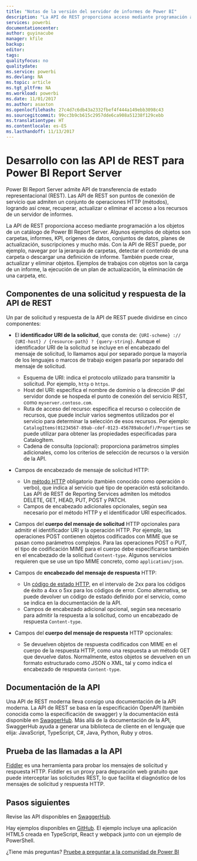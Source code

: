 ```yaml
---
title: "Notas de la versión del servidor de informes de Power BI"
description: "La API de REST proporciona acceso mediante programación a los objetos de un catálogo de Power BI Report Server."
services: powerbi
documentationcenter: 
author: guyinacube
manager: kfile
backup: 
editor: 
tags: 
qualityfocus: no
qualitydate: 
ms.service: powerbi
ms.devlang: NA
ms.topic: article
ms.tgt_pltfrm: NA
ms.workload: powerbi
ms.date: 11/01/2017
ms.author: asaxton
ms.openlocfilehash: 27c4d7c6db43a2332fbef4f444a149ebb3098c43
ms.sourcegitcommit: 99cc3b9cb615c2957dde6ca908a51238f129cebb
ms.translationtype: HT
ms.contentlocale: es-ES
ms.lasthandoff: 11/13/2017
---
```

# <a name="develop-with-the-rest-apis-for-power-bi-report-server"></a>Desarrollo con las API de REST para Power BI Report Server
Power BI Report Server admite API de transferencia de estado representacional (REST). Las API de REST son puntos de conexión de servicio que admiten un conjunto de operaciones HTTP (métodos), logrando así crear, recuperar, actualizar o eliminar el acceso a los recursos de un servidor de informes.

La API de REST proporciona acceso mediante programación a los objetos de un catálogo de Power BI Report Server. Algunos ejemplos de objetos son carpetas, informes, KPI, orígenes de datos, conjuntos de datos, planes de actualización, suscripciones y mucho más. Con la API de REST puede, por ejemplo, navegar por la jerarquía de carpetas, detectar el contenido de una carpeta o descargar una definición de informe. También puede crear, actualizar y eliminar objetos. Ejemplos de trabajos con objetos son la carga de un informe, la ejecución de un plan de actualización, la eliminación de una carpeta, etc.

## <a name="components-of-a-rest-api-requestresponse"></a>Componentes de una solicitud y respuesta de la API de REST
Un par de solicitud y respuesta de la API de REST puede dividirse en cinco componentes:

* El **identificador URI de la solicitud**, que consta de: `{URI-scheme} :// {URI-host} / {resource-path} ? {query-string}`. Aunque el identificador URI de la solicitud se incluye en el encabezado del mensaje de solicitud, lo llamamos aquí por separado porque la mayoría de los lenguajes o marcos de trabajo exigen pasarla por separado del mensaje de solicitud.
  
  * Esquema de URI: indica el protocolo utilizado para transmitir la solicitud. Por ejemplo, `http` o `https`.
  * Host del URI: especifica el nombre de dominio o la dirección IP del servidor donde se hospeda el punto de conexión del servicio REST, como `myserver.contoso.com`.
  * Ruta de acceso del recurso: especifica el recurso o colección de recursos, que puede incluir varios segmentos utilizados por el servicio para determinar la selección de esos recursos. Por ejemplo: `CatalogItems(01234567-89ab-cdef-0123-456789abcdef)/Properties` se puede utilizar para obtener las propiedades especificadas para CatalogItem.
  * Cadena de consulta (opcional): proporciona parámetros simples adicionales, como los criterios de selección de recursos o la versión de la API.
* Campos de encabezado de mensaje de solicitud HTTP:
  
  * Un [método HTTP](https://www.w3.org/Protocols/rfc2616/rfc2616-sec9.html) obligatorio (también conocido como operación o verbo), que indica al servicio qué tipo de operación está solicitando. Las API de REST de Reporting Services admiten los métodos DELETE, GET, HEAD, PUT, POST y PATCH.
  * Campos de encabezado adicionales opcionales, según sea necesario por el método HTTP y el identificador URI especificados.
* Campos del **cuerpo del mensaje de solicitud** HTTP opcionales para admitir el identificador URI y la operación HTTP. Por ejemplo, las operaciones POST contienen objetos codificados con MIME que se pasan como parámetros complejos. Para las operaciones POST o PUT, el tipo de codificación MIME para el cuerpo debe especificarse también en el encabezado de la solicitud `Content-type`. Algunos servicios requieren que se use un tipo MIME concreto, como `application/json`.
* Campos de **encabezado del mensaje de respuesta** HTTP:
  
  * Un [código de estado HTTP](http://www.w3.org/Protocols/HTTP/HTRESP.html), en el intervalo de 2xx para los códigos de éxito a 4xx o 5xx para los códigos de error. Como alternativa, se puede devolver un código de estado definido por el servicio, como se indica en la documentación de la API.
  * Campos de encabezado adicional opcional, según sea necesario para admitir la respuesta a la solicitud, como un encabezado de respuesta `Content-type`.
* Campos del **cuerpo del mensaje de respuesta** HTTP opcionales:
  
  * Se devuelven objetos de respuesta codificados con MIME en el cuerpo de la respuesta HTTP, como una respuesta a un método GET que devuelve datos. Normalmente, estos objetos se devuelven en un formato estructurado como JSON o XML, tal y como indica el encabezado de respuesta `Content-type`.

## <a name="api-documentation"></a>Documentación de la API
Una API de REST moderna lleva consigo una documentación de la API moderna. La API de REST se basa en la especificación OpenAPI (también conocida como la especificación de swagger) y la documentación está disponible en [SwaggerHub](https://app.swaggerhub.com/apis/microsoft-rs/PBIRS/2.0). Más allá de la documentación de la API, SwaggerHub ayuda a generar una biblioteca de cliente en el lenguaje que elija: JavaScript, TypeScript, C#, Java, Python, Ruby y otros.

## <a name="testing-api-calls"></a>Prueba de las llamadas a la API
[Fiddler](http://www.telerik.com/fiddler) es una herramienta para probar los mensajes de solicitud y respuesta HTTP. Fiddler es un proxy para depuración web gratuito que puede interceptar las solicitudes REST, lo que facilita el diagnóstico de los mensajes de solicitud y respuesta HTTP.

## <a name="next-steps"></a>Pasos siguientes
Revise las API disponibles en [SwaggerHub](https://app.swaggerhub.com/apis/microsoft-rs/PBIRS/2.0).

Hay ejemplos disponibles en [GitHub](https://github.com/Microsoft/Reporting-Services). El ejemplo incluye una aplicación HTML5 creada en TypeScript, React y webpack junto con un ejemplo de PowerShell.

¿Tiene más preguntas? [Pruebe a preguntar a la comunidad de Power BI](https://community.powerbi.com/)

